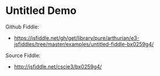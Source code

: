 # Untitled Demo

Github Fiddle:
- https://jsfiddle.net/gh/get/library/pure/arthurian/e3-jsfiddles/tree/master/examples/untitled-fiddle-bx0259g4/

Source Fiddle:
- http://jsfiddle.net/cscie3/bx0259g4/


